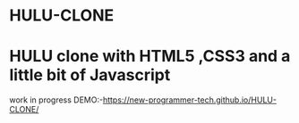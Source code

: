 # HULU-CLONE
#  HULU clone with  HTML5 ,CSS3 and a little bit of Javascript 
work in progress
DEMO:-https://new-programmer-tech.github.io/HULU-CLONE/
